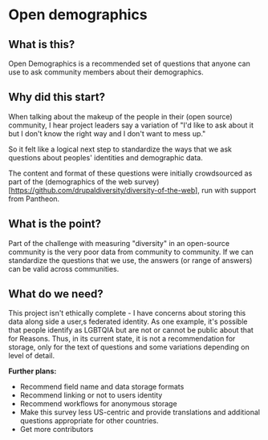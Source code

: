 # Open demographics

## What is this?
Open Demographics is a recommended set of questions that anyone can use to ask community members about their demographics.

## Why  did this start?
When talking about  the makeup of the people in their (open source) community, I hear project leaders say a variation of "I'd like to ask about it but I don't know the right way and I don't want to mess up."

So it felt like a logical next step to standardize the ways that we ask questions about peoples' identities and demographic data.  

The content and format of these questions were initially crowdsourced as part of the (demographics of the web survey)[https://github.com/drupaldiversity/diversity-of-the-web], run with support from Pantheon.

## What is the point?
Part of the challenge with measuring "diversity" in an open-source community is the very poor data from community to community.  If we can standardize the questions that we use, the answers (or range of answers) can be valid across communities.

## What do we need?
This project isn't ethically complete - I have concerns about storing this data along side a user,s federated identity. As one example, it's possible that people identify as LGBTQIA but are not or cannot be public about that for  Reasons.  Thus, in its current state, it is not a recommendation for storage, only for the text of questions and some variations depending on level of detail.

**Further plans:**
- Recommend field name and data storage formats
- Recommend linking or not to users identity
- Recommend workflows for anonymous storage
- Make this survey less US-centric and provide translations and additional questions appropriate for other countries.
- Get more contributors
